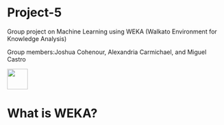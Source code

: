 # Project-5
Group project on Machine Learning using WEKA (Walkato Environment for Knowledge Analysis)

Group members:Joshua Cohenour, Alexandria Carmichael, and Miguel Castro

<img src = "https://yt3.ggpht.com/-r0rfW4taC6E/AAAAAAAAAAI/AAAAAAAAAAA/0H_3MNfAUzM/s900-c-k-no-mo-rj-c0xffffff/photo.jpg" width = "48">

# What is WEKA?
